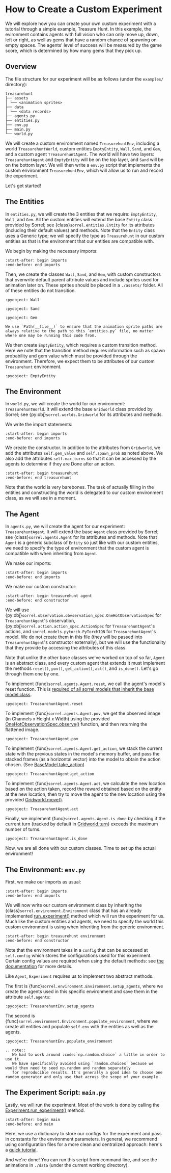 # How to Create a Custom Experiment

We will explore how you can create your own custom experiment with a tutorial through a simple example, Treasure Hunt. 
In this example, the evironment contains agents with full vision who can only move up, down, left or right, 
as well as gems that have a random chance of spawning on empty spaces. 
The agents' level of success will be measured by the game score, which is determined by how many gems that they pick up.


## Overview
The file structure for our experiment will be as follows (under the ``examples/`` directory):

```
treasurehunt
├── assets
│ └── <animation sprites>
├── data
│ └── <data records>
├── agents.py
├── entities.py
├── env.py
├── main.py
└── world.py
```

We will create a custom environment named `TreasurehuntEnv`, including a world `TreasurehuntWorld`, custom entities `EmptyEntity`, `Wall`, `Sand`, and `Gem`, and a custom agent `TreasurehuntAgent`.
The world will have two layers: `TreasurehuntAgent` and `EmptyEntity` will be on the top layer, and `Sand` will be on the bottom layer.
We will then write a `env.py` script that implements the custom environment `TreasurehuntEnv`, which will allow us to run and record the experiment.

Let's get started!

## The Entities
In ``entities.py``, we will create the 3 entities that we require: `EmptyEntity`, `Wall`, and `Gem`. 
All the custom entities will extend the base `Entity` class provided by Sorrel; see {class}`sorrel.entities.Entity` 
for its attributes (including their default values) and methods. Note that the `Entity` class uses a Generic type; we will specify the type as `Treasurehunt` in our custom entities as that is the environment that our entities are compatible with.

We begin by making the necessary imports:
```{literalinclude} /../../sorrel/examples/treasurehunt/entities.py
:start-after: begin imports
:end-before: end imports
```

Then, we create the classes `Wall`, `Sand`, and `Gem`, with custom constructors that overwrite default parent attribute values and include sprites used for animation later on.
These sprites should be placed in a ``./assets/`` folder. All of these entities do not transition.
```{literalinclude} /../../sorrel/examples/treasurehunt/entities.py
:pyobject: Wall
```
```{literalinclude} /../../sorrel/examples/treasurehunt/entities.py
:pyobject: Sand
```
```{literalinclude} /../../sorrel/examples/treasurehunt/entities.py
:pyobject: Gem
```
```{note}
We use `Path(__file__)` to ensure that the animation sprite paths are always relative to the path to this `entities.py` file, no matter where one may be running this code from.
```

We then create `EmptyEntity`, which requires a custom transition method.
Here we note that the transition method requires information such as spawn probability and gem value which must be provided through the environment. 
Therefore, we expect them to be attributes of our custom `Treasurehunt` environment.
```{literalinclude} /../../sorrel/examples/treasurehunt/entities.py
:pyobject: EmptyEntity
```

## The Environment
In ``world.py``, we will create the world for our environment: `TreasurehuntWorld`. 
It will extend the base `Gridworld` class provided by Sorrel; 
see {py:obj}`sorrel.worlds.Gridworld` for its attributes and methods.

We write the import statements:
```{literalinclude} /../../sorrel/examples/treasurehunt/world.py
:start-after: begin imports
:end-before: end imports
```

We create the constructor. In addition to the attributes from `Gridworld`, we add the attributes `self.gem_value` 
and `self.spawn_prob` as noted above. We also add the attributes `self.max_turns` so that it can be accessed by the agents to determine if they are Done after an action.
```{literalinclude} /../../sorrel/examples/treasurehunt/world.py
:start-after: begin treasurehunt
:end-before: end treasurehunt
```

Note that the world is very barebones. The task of actually filling in the entities and constructing the world is delegated to our custom environment class, as we will see in a moment.

## The Agent
In ``agents.py``, we will create the agent for our experiment: `TreasurehuntAgent`. 
It will extend the base `Agent` class provided by Sorrel; 
see {class}`sorrel.agents.Agent` for its attributes and methods. Note that `Agent` is a generic subclass of `Entity` so just like with our custom entities, we need to specify the type of environment that the custom agent is compatible with when inheriting from `Agent`.

We make our imports:
```{literalinclude} /../../sorrel/examples/treasurehunt/agents.py
:start-after: begin imports
:end-before: end imports
```

We make our custom constructor:
```{literalinclude} /../../sorrel/examples/treasurehunt/agents.py
:start-after: begin treasurehunt agent
:end-before: end constructor
```

We will use {py:obj}`sorrel.observation.obvservation_spec.OneHotObservationSpec` for `TreasurehuntAgent`'s observation, {py:obj}`sorrel.action.action_spec.ActionSpec` for `TreasurehuntAgent`'s actions, and `sorrel.models.pytorch.PyTorchIQN` for `TreasurehuntAgent`'s model.
We do not create them in this file (they will be passed into `TreasurehuntAgent`'s constructor externally), 
but we will use the functionality that they provide by accessing the attributes of this class.

Note that unlike the other base classes we've worked on top of so far, `Agent` is an abstract class, and every custom agent that extends it must implement the methods 
`reset()`, `pov()`, `get_action()`, `act()`, and `is_done()`. Let's go through them one by one. 

To implement {func}`sorrel.agents.Agent.reset`, we call the agent's model's reset function. This is [required of all sorrel models that inherit the base model class](#sorrel.models.base_model.BaseModel.reset).
```{literalinclude} /../../sorrel/examples/treasurehunt/agents.py
:pyobject: TreasurehuntAgent.reset
```

To implement {func}`sorrel.agents.Agent.pov`, we get the observed image (in Channels x Height x Width) 
using the provided [OneHotObservationSpec.observe()](#sorrel.observation.observation_spec.OneHotObservationSpec.observe) function, and then returning the flattened image. 
```{literalinclude} /../../sorrel/examples/treasurehunt/agents.py
:pyobject: TreasurehuntAgent.pov
```

To implement {func}`sorrel.agents.Agent.get_action`, we stack the current state with the previous states in the model's memory buffer, 
and pass the stacked frames (as a horizontal vector) into the model to obtain the action chosen. (See [BaseModel.take_action](#sorrel.models.base_model.BaseModel.take_action))
```{literalinclude} /../../sorrel/examples/treasurehunt/agents.py
:pyobject: TreasurehuntAgent.get_action
```

To implement {func}`sorrel.agents.Agent.act`, we calculate the new location based on the action taken, 
record the reward obtained based on the entity at the new location, then try to move the agent to the new location using the provided [Gridworld.move()](#sorrel.worlds.Gridworld.move). 
```{literalinclude} /../../sorrel/examples/treasurehunt/agents.py
:pyobject: TreasurehuntAgent.act
```

Finally, we implement {func}`sorrel.agents.Agent.is_done` by checking if the current turn (tracked by default in [Gridworld.turn](#sorrel.worlds.Gridworld.turn)) 
exceeds the maximum number of turns. 
```{literalinclude} /../../sorrel/examples/treasurehunt/agents.py
:pyobject: TreasurehuntAgent.is_done
```

Now, we are all done with our custom classes. Time to set up the actual environment!

## The Environment: `env.py`

First, we make our imports as usual:
```{literalinclude} /../../sorrel/examples/treasurehunt/env.py
:start-after: begin imports
:end-before: end imports
```

We will now write our custom environment class by inheriting the {class}`sorrel.environment.Environment` class that has an already implemented [run_experiment()](#sorrel.environment.Environment.run_experiment) method which will run the experiment for us. Much like the custom entities and agents, we need to specify the world this custom environment is using when inheriting from the generic environment.

```{literalinclude} /../../sorrel/examples/treasurehunt/env.py
:start-after: begin treasurehunt environment
:end-before: end constructor
```

Note that the environment takes in a `config` that can be accessed at `self.config` which stores the configurations used for this experiment. Certain config values are required when using the default methods: see [the documentation](#sorrel.environment.Environment) for more details.

Like `Agent`, `Experiment` requires us to implement two abstract methods.

The first is {func}`sorrel.environment.Environment.setup_agents`, where we create the agents used in this specific environment and save them in the attribute `self.agents`:

```{literalinclude} /../../sorrel/examples/treasurehunt/env.py
:pyobject: TreasurehuntEnv.setup_agents
```

The second is {func}`sorrel.environment.Environment.populate_environment`, where we create all entities and populate `self.env` with the entities as well as the agents.
```{literalinclude} /../../sorrel/examples/treasurehunt/env.py
:pyobject: TreasurehuntEnv.populate_environment
```

```{eval-rst}
.. note::
   We had to work around :code:`np.random.choice` a little in order to use it. 
   We have specifically avoided using `random.choices` because we would then need to seed np.random and random separately 
   for reproducible results. It's generally a good idea to choose one random generator and only use that across the scope of your example.
```

## The Experiment Script: `main.py`

Lastly, we will run the experiment. 
Most of the work is done by calling the [Experiment.run_experiment()](#sorrel.environment.Environment.run_experiment) method. 

```{literalinclude} /../../sorrel/examples/treasurehunt/main.py
:start-after: begin main
:end-before: end main
```

Here, we use a dictionary to store our configs for the experiment and pass in constants for the environment parameters. In general, we recommend using configuration files for a more clean and centralized approach: here's a [quick tutorial](./configuration_files.md).

And we're done! You can run this script from command line, and see the animations in `./data` (under the current working directory).
